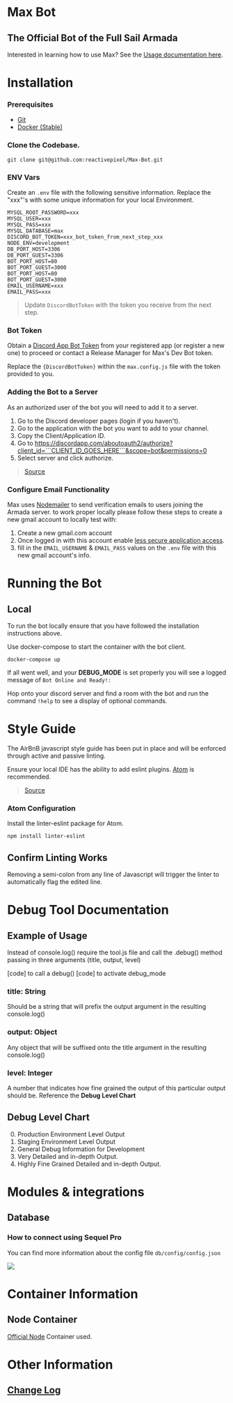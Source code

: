 # Max Bot
## The Official Bot of the Full Sail Armada

Interested in learning how to use Max? See the [Usage documentation here](usage.md).

# Installation

### Prerequisites
* [Git](https://git-scm.com/downloads
)
* [Docker (Stable)](https://docs.docker.com/docker-for-mac/install/)

### Clone the Codebase.

```
git clone git@github.com:reactivepixel/Max-Bot.git
```

### ENV Vars


Create an ```.env``` file with the following sensitive information. Replace the "xxx"'s with some unique information for your local Environment.

```
MYSQL_ROOT_PASSWORD=xxx
MYSQL_USER=xxx
MYSQL_PASS=xxx
MYSQL_DATABASE=max
DISCORD_BOT_TOKEN=xxx_bot_token_from_next_step_xxx
NODE_ENV=development
DB_PORT_HOST=3306
DB_PORT_GUEST=3306
BOT_PORT_HOST=80
BOT_PORT_GUEST=3000
BOT_PORT_HOST=80
BOT_PORT_GUEST=3000
EMAIL_USERNAME=xxx
EMAIL_PASS=xxx
```

> Update ```DiscordBotToken``` with the token you receive from the next step.




### Bot Token

Obtain a [Discord App Bot Token](https://discordapp.com/developers/applications/me) from your registered app (or register a new one) to proceed or contact a Release Manager for Max's Dev Bot token.

Replace the ```{DiscordBotToken}``` within the ```max.config.js``` file with the token provided to you.

### Adding the Bot to a Server

As an authorized user of the bot you will need to add it to a server.

1. Go to the Discord developer pages (login if you haven't).
1. Go to the application with the bot you want to add to your channel.
1. Copy the Client/Application ID.
1. Go to https://discordapp.com/aboutoauth2/authorize?client_id=```CLIENT_ID_GOES_HERE```&scope=bot&permissions=0
1. Select server and click authorize.

> [Source](https://stackoverflow.com/questions/37689289/joining-a-server-with-the-discord-python-api)

### Configure Email Functionality
Max uses [Nodemailer](https://nodemailer.com/about/) to send verification emails to users joining the Armada server. to work proper locally please follow these steps to create a new gmail account to locally test with:

1. Create a new gmail.com account
2. Once logged in with this account enable [less secure application access](https://myaccount.google.com/u/1/lesssecureapps?pageId=none&pli=1).
3. fill in the ```EMAIL_USERNAME``` & ```EMAIL_PASS``` values on the ```.env``` file with this new gmail account's info.


# Running the Bot

## Local

To run the bot locally ensure that you have followed the installation instructions above.

Use docker-compose to start the container with the bot client.

```
docker-compose up
```

If all went well, and your **DEBUG_MODE** is set properly you will see a logged message of ```Bot Online and Ready!:```

Hop onto your discord server and find a room with the bot and run the command ```!help``` to see a display of optional commands.

# Style Guide

The AirBnB javascript style guide has been put in place and will be enforced through active and passive linting.

Ensure your local IDE has the ability to add eslint plugins. [Atom](https://atom.io) is recommended.

> [Source](https://github.com/airbnb/javascript/tree/master/packages/eslint-config-airbnb#eslint-config-airbnb-1)

### Atom Configuration

Install the linter-eslint package for Atom.

```
npm install linter-eslint
```


## Confirm Linting Works

Removing a semi-colon from any line of Javascript will trigger the linter to automatically flag the edited line.

# Debug Tool Documentation

## Example of Usage

Instead of console.log() require the tool.js file
and call the .debug() method passing in three arguments
(title, output, level)

[code] to call a debug()
[code] to activate debug_mode

### title: String

Should be a string that will prefix the output
argument in the resulting console.log()

### output: Object

Any object that will be suffixed onto the title
argument in the resulting console.log()

### level: Integer

A number that indicates how fine grained the output
of this particular output should be. Reference the **Debug Level Chart**

## Debug Level Chart

0. Production Environment Level Output
1. Staging Environment Level Output
2. General Debug Information for Development
3. Very Detailed and in-depth Output.
4. Highly Fine Grained Detailed and in-depth Output.


# Modules & integrations

## Database
### How to connect using Sequel Pro

You can find more information about the config file `db/config/config.json`

![](https://preview.ibb.co/d07YOG/Screen_Shot_2017_11_10_at_2_49_46_PM.png)


# Container Information

## Node Container

[Official Node](https://hub.docker.com/_/node/) Container used.

# Other Information

## [Change Log](changelog.md)
